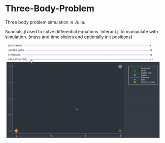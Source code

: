 # Three-Body-Problem
Three body problem simulation in Julia.

Sundials.jl used to solve differential equations.
Interact.jl to manipulate with simulation. (mass and time sliders and optionally init positions)

![](simulation.gif)
